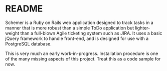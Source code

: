 # README

Schemer is a Ruby on Rails web application designed to track tasks in a manner that is more robust than a simple ToDo application but lighter-weight than a full-blown Agile ticketing system such as JIRA. It uses a basic jQuery framework to handle front-end, and is designed for use with a PostgreSQL database.

This is very much an early work-in-progress. Installation procedure is one of the many missing aspects of this project. Treat this as a code sample for now.
